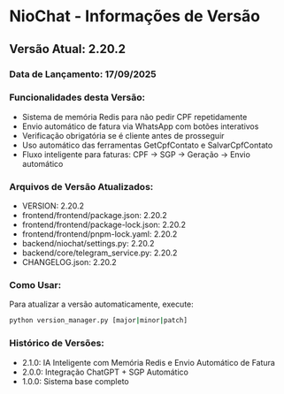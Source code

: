 # NioChat - Informações de Versão

## Versão Atual: 2.20.2

### Data de Lançamento: 17/09/2025

### Funcionalidades desta Versão:
- Sistema de memória Redis para não pedir CPF repetidamente
- Envio automático de fatura via WhatsApp com botões interativos
- Verificação obrigatória se é cliente antes de prosseguir
- Uso automático das ferramentas GetCpfContato e SalvarCpfContato
- Fluxo inteligente para faturas: CPF → SGP → Geração → Envio automático

### Arquivos de Versão Atualizados:
- VERSION: 2.20.2
- frontend/frontend/package.json: 2.20.2
- frontend/frontend/package-lock.json: 2.20.2
- frontend/frontend/pnpm-lock.yaml: 2.20.2
- backend/niochat/settings.py: 2.20.2
- backend/core/telegram_service.py: 2.20.2
- CHANGELOG.json: 2.20.2

### Como Usar:
Para atualizar a versão automaticamente, execute:
```bash
python version_manager.py [major|minor|patch]
```

### Histórico de Versões:
- 2.1.0: IA Inteligente com Memória Redis e Envio Automático de Fatura
- 2.0.0: Integração ChatGPT + SGP Automático
- 1.0.0: Sistema base completo
